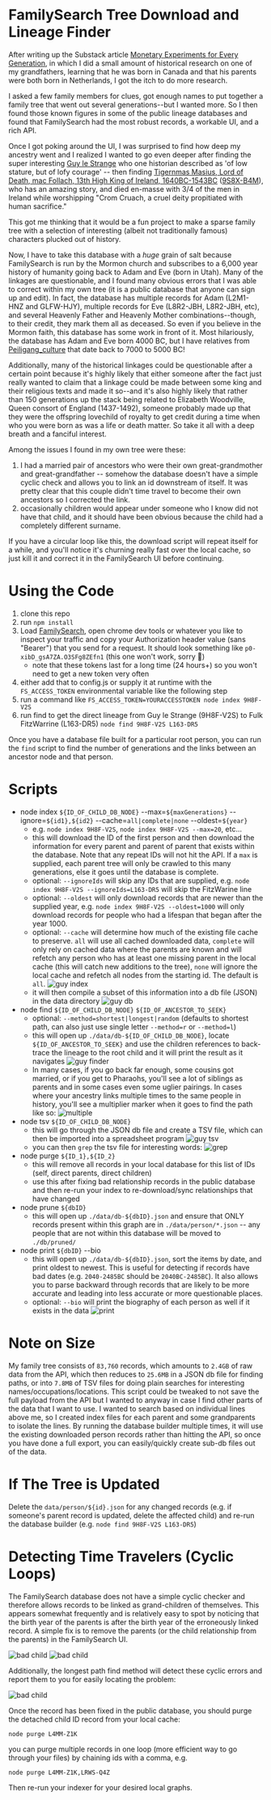 # FamilySearch Tree Download and Lineage Finder

After writing up the Substack article [Monetary Experiments for Every Generation](https://antic.substack.com/p/monetary-experiments-for-every-generation), in which I did a small amount of historical research on one of my grandfathers, learning that he was born in Canada and that his parents were both born in Netherlands, I got the itch to do more research.

I asked a few family members for clues, got enough names to put together a family tree that went out several generations--but I wanted more. So I then found those known figures in some of the public lineage databases and found that FamilySearch had the most robust records, a workable UI, and a rich API.

Once I got poking around the UI, I was surprised to find how deep my ancestry went and I realized I wanted to go even deeper after finding the super interesting [Guy le Strange](https://www.familysearch.org/tree/person/details/L5TF-642) who one historian described as 'of low stature, but of lofy courage' -- then finding [Tigernmas Masius, Lord of Death, mac Follach, 13th High King of Ireland, 1640BC-1543BC](https://en.m.wikipedia.org/wiki/Tigernmas) ([9S8X-B4M](https://www.familysearch.org/tree/person/details/9S8X-B4M)), who has an amazing story, and died en-masse with 3/4 of the men in Ireland while worshipping "Crom Cruach, a cruel deity propitiated with human sacrifice."

This got me thinking that it would be a fun project to make a sparse family tree with a selection of interesting (albeit not traditionally famous) characters plucked out of history.

Now, I have to take this database with a _huge_ grain of salt because FamilySearch is run by the Mormon church and subscribes to a 6,000 year history of humanity going back to Adam and Eve (born in Utah). Many of the linkages are questionable, and I found many obvious errors that I was able to correct within my own tree (it is a public database that anyone can sign up and edit). In fact, the database has multiple records for Adam (L2M1-HNZ and GLFW-HJY), multiple records for Eve (L8R2-JBH, L8R2-JBH, etc), and several Heavenly Father and Heavenly Mother combinations--though, to their credit, they mark them all as deceased. So even if you believe in the Mormon faith, this database has some work in front of it. Most hilariously, the database has Adam and Eve born 4000 BC, but I have relatives from [Peiligang_culture](https://en.wikipedia.org/wiki/Peiligang_culture) that date back to 7000 to 5000 BC!

Additionally, many of the historical linkages could be questionable after a certain point because it's highly likely that either someone after the fact just really wanted to claim that a linkage could be made between some king and their religious texts and made it so--and it's also highly likely that rather than 150 generations up the stack being related to Elizabeth Woodville, Queen consort of England (1437-1492), someone probably made up that they were the offspring lovechild of royalty to get credit during a time when who you were born as was a life or death matter. So take it all with a deep breath and a fanciful interest.

Among the issues I found in my own tree were these:

1. I had a married pair of ancestors who were their own great-grandmother and great-grandfather -- somehow the database doesn't have a simple cyclic check and allows you to link an id downstream of itself. It was pretty clear that this couple didn't time travel to become their own ancestors so I corrected the link.
2. occasionally children would appear under someone who I know did not have that child, and it should have been obvious because the child had a completely different surname.

If you have a circular loop like this, the download script will repeat itself for a while, and you'll notice it's churning really fast over the local cache, so just kill it and correct it in the FamilySearch UI before continuing.

# Using the Code

1. clone this repo
2. run `npm install`
3. Load [FamilySearch](https://www.familysearch.org/tree/pedigree/), open chrome dev tools or whatever you like to inspect your traffic and copy your Authorization header value (sans "Bearer") that you send for a request. It should look something like `p0-xibD_gsA7ZA.O3SFg8ZEfn1` (this one won't work, sorry 🤣)
   - note that these tokens last for a long time (24 hours+) so you won't need to get a new token very often
4. either add that to config.js or supply it at runtime with the `FS_ACCESS_TOKEN` environmental variable like the following step
5. run a command like `FS_ACCESS_TOKEN=YOURACCESSTOKEN node index 9H8F-V2S`
6. run find to get the direct lineage from Guy le Strange (9H8F-V2S) to Fulk
   FitzWarrine (L163-DR5) `node find 9H8F-V2S L163-DR5`

Once you have a database file built for a particular root person, you can run the `find` script to find the number of generations and the links between an ancestor node and that person.

# Scripts

- node index `${ID_OF_CHILD_DB_NODE}` --max=`${maxGenerations}` --ignore=`${id1},${id2}` --cache=`all|complete|none` --oldest=`${year}`
  - e.g. `node index 9H8F-V2S`, `node index 9H8F-V2S --max=20`, etc...
  - this will download the ID of the first person and then download the information for every parent and parent of parent that exists within the database. Note that any repeat IDs will not hit the API. If a `max` is supplied, each parent tree will only be crawled to this many generations, else it goes until the database is complete.
  - optional: `--ignoreIds` will skip any IDs that are supplied, e.g. `node index 9H8F-V2S --ignoreIds=L163-DR5` will skip the FitzWarine line
  - optional: `--oldest` will only download records that are newer than the supplied year, e.g. `node index 9H8F-V2S --oldest=1000` will only download records for people who had a lifespan that began after the year 1000.
  - optional: `--cache` will determine how much of the existing file cache to preserve. `all` will use all cached downloaded data, `complete` will only rely on cached data where the parents are known and will refetch any person who has at least one missing parent in the local cache (this will catch new additions to the tree), `none` will ignore the local cache and refetch all nodes from the starting id. The default is `all`.
    ![guy index](images/fsf_guy_index.png)
  - it will then compile a subset of this information into a db file (JSON) in the data directory
    ![guy db](images/fsf_guy_db.png)
- node find `${ID_OF_CHILD_DB_NODE}` `${ID_OF_ANCESTOR_TO_SEEK}`
  - optional: `--method=shortest|longest|random` (defaults to shortest path, can also just use single letter `--method=r` or `--method=l`)
  - this will open up `./data/db-${ID_OF_CHILD_DB_NODE}`, locate `${ID_OF_ANCESTOR_TO_SEEK}` and use the children references to back-trace the lineage to the root child and it will print the result as it navigates ![guy finder](images/fsf_guy_find.png)
  - In many cases, if you go back far enough, some cousins got married, or if you get to Pharaohs, you'll see a lot of siblings as parents and in some cases even some uglier pairings. In cases where your ancestry links multiple times to the same people in history, you'll see a multiplier marker when it goes to find the path like so:
    ![multiple](images/fsf_multiple.png)
- node tsv `${ID_OF_CHILD_DB_NODE}`
  - this will go through the JSON db file and create a TSV file, which can then be imported into a spreadsheet program ![guy tsv](images/fsf_guy_tsv.png)
  - you can then `grep` the tsv file for interesting words:
    ![grep](images/fsf_grep.png)
- node purge `${ID_1},${ID_2}`
  - this will remove all records in your local database for this list of IDs (self, direct parents, direct children)
  - use this after fixing bad relationship records in the public database and then re-run your index to re-download/sync relationships that have changed
- node prune `${dbID}`
  - this will open up `./data/db-${dbID}.json` and ensure that ONLY records present within this graph are in `./data/person/*.json` -- any people that are not within this database will be moved to `./db/pruned/`
- node print `${dbID}` --bio
  - this will open up `./data/db-${dbID}.json`, sort the items by date, and print oldest to newest. This is useful for detecting if records have bad dates (e.g. `2040-2485BC` should be `2040BC-2485BC`). It also allows you to parse backward through records that are likely to be more accurate and leading into less accurate or more questionable places.
  - optional: `--bio` will print the biography of each person as well if it exists in the data
    ![print](images/fsf_print.png)

# Note on Size

My family tree consists of `83,760` records, which amounts to `2.4GB` of raw data from the API, which then reduces to `25.6MB` in a JSON db file for finding paths, or into `7.8MB` of TSV files for doing plain searches for interesting names/occupations/locations. This script could be tweaked to not save the full payload from the API but I wanted to anyway in case I find other parts of the data that I want to use.
I wanted to search based on individual lines above me, so I created index files for each parent and some grandparents to isolate the lines. By running the database builder multiple times, it will use the existing downloaded person records rather than hitting the API, so once you have done a full export, you can easily/quickly create sub-db files out of the data.

# If The Tree is Updated

Delete the `data/person/${id}.json` for any changed records (e.g. if someone's parent record is updated, delete the affected child) and re-run the database builder (e.g. `node find 9H8F-V2S L163-DR5`)

# Detecting Time Travelers (Cyclic Loops)

The FamilySearch database does not have a simple cyclic checker and therefore allows records to be linked as grand-children of themselves. This appears somewhat frequently and is relatively easy to spot by noticing that the birth year of the parents is after the birth year of the erroneously linked record. A simple fix is to remove the parents (or the child relationship from the parents) in the FamilySearch UI.

![bad child](images/fsf_bad_child.png)
![bad child](images/fsf_cyclic.png)

Additionally, the longest path find method will detect these cyclic errors and report them to you for easily locating the problem:

![bad child](images/fsf_cyclic_detection.png)

Once the record has been fixed in the public database, you should purge the detached child ID record from your local cache:

```
node purge L4MM-Z1K
```

you can purge multiple records in one loop (more efficient way to go through your files) by chaining ids with a comma, e.g.

```
node purge L4MM-Z1K,LRWS-Q4Z
```

Then re-run your indexer for your desired local graphs.
